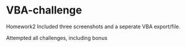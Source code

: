 # VBA-challenge
Homework2
Included three screenshots and a seperate VBA export/file. 

Attempted all challenges, including bonus 
